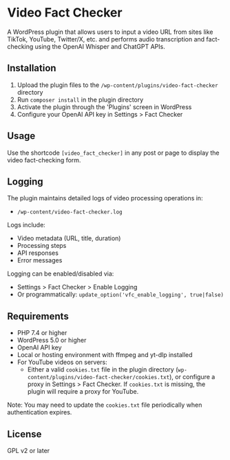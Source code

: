 # Video Fact Checker

A WordPress plugin that allows users to input a video URL from sites like TikTok, YouTube, Twitter/X, etc. and performs audio transcription and fact-checking using the OpenAI Whisper and ChatGPT APIs.

## Installation

1. Upload the plugin files to the `/wp-content/plugins/video-fact-checker` directory
2. Run `composer install` in the plugin directory
3. Activate the plugin through the 'Plugins' screen in WordPress
4. Configure your OpenAI API key in Settings > Fact Checker

## Usage

Use the shortcode `[video_fact_checker]` in any post or page to display the video fact-checking form.

## Logging

The plugin maintains detailed logs of video processing operations in:
- `/wp-content/video-fact-checker.log`

Logs include:
- Video metadata (URL, title, duration)
- Processing steps
- API responses
- Error messages

Logging can be enabled/disabled via:
- Settings > Fact Checker > Enable Logging
- Or programmatically: `update_option('vfc_enable_logging', true|false)`

## Requirements

- PHP 7.4 or higher
- WordPress 5.0 or higher
- OpenAI API key
- Local or hosting environment with ffmpeg and yt-dlp installed
- For YouTube videos on servers:
  - Either a valid `cookies.txt` file in the plugin directory (`wp-content/plugins/video-fact-checker/cookies.txt`),
    or configure a proxy in Settings > Fact Checker. If `cookies.txt` is missing, the plugin will require a proxy for YouTube.

Note: You may need to update the `cookies.txt` file periodically when authentication expires.

## License

GPL v2 or later